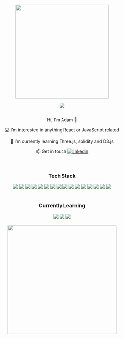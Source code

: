 

<p align="center">
<img width="300px" src="https://media.giphy.com/media/ASd0Ukj0y3qMM/giphy.gif" />
  

<div align="center">
  <img  src="https://www.codewars.com/users/AP90/badges/micro" />
</div>
</br>

<div align="center">
  <p>Hi, I'm Adam 👋 </p>
  <p> 💻 I’m interested in anything React or JavaScript related</p>
  <p> 🌵 I’m currently learning Three.js, solidity and D3.js</p>
  <p> 📫 Get in touch <a href="https://www.linkedin.com/in/adam-pugh-59502b88/" target="_blank"><img src="https://img.shields.io/badge/--white?logo=linkedIn&logoColor=black&style=flat-square" alt="linkedin"/></a>
  </p>
</div>

</br>

#### <h3 align="center">Tech Stack</h3>

<div align="center">
  <img src="https://img.shields.io/badge/-HTML5-E34F26?logo=html5&logoColor=white&style=for-the-badge" />
  <img src="https://img.shields.io/badge/-CSS3-1572B6?logo=css3&logoColor=white&style=for-the-badge" />
  <img src="https://img.shields.io/badge/-Sass-CC6699?logo=sass&logoColor=white&style=for-the-badge" />
  <img src="https://img.shields.io/badge/-JavaScript-F7DF1E?logo=javascript&logoColor=white&style=for-the-badge" />
  <img src="https://img.shields.io/badge/-TypeScript-3178C6?logo=typescript&logoColor=white&style=for-the-badge" />
  <img src="https://img.shields.io/badge/-ReactJs-61DAFB?logo=react&logoColor=white&style=for-the-badge" />
  <img src="https://img.shields.io/badge/-Redux-764ABC?logo=redux&logoColor=white&style=for-the-badge" />
  <img src="https://img.shields.io/badge/-React%20Query-FF4154?logo=react-query&logoColor=white&style=for-the-badge" />
  <img src="https://img.shields.io/badge/-Gatsby-663399?logo=gatsby&logoColor=white&style=for-the-badge" />
  <img src="https://img.shields.io/badge/-GraphQL-E10098?logo=graphql&logoColor=white&style=for-the-badge" />
  <img src="https://img.shields.io/badge/-NextJS-000000?logo=next.js&logoColor=white&style=for-the-badge" />
  <img src="https://img.shields.io/badge/-Styled%20Components-DB7093?logo=styled-components&logoColor=white&style=for-the-badge" />
  <img src="https://img.shields.io/badge/-Firebase-FFCA28?logo=firebase&logoColor=white&style=for-the-badge" />
  <img src="https://img.shields.io/badge/-Jest-C21325?logo=jest&logoColor=white&style=for-the-badge" />
  <img src="https://img.shields.io/badge/-jQuery-0769AD?logo=jquery&logoColor=white&style=for-the-badge" />
  <img src="https://img.shields.io/badge/-GitHub-181717?logo=github&logoColor=white&style=for-the-badge" />
</div>

</br>


#### <h3 align="center">Currently Learning</h3>
<div align="center">
  <img src="https://img.shields.io/badge/-Solidity-363636?logo=solidity&logoColor=white&style=for-the-badge" />
  <img src="https://img.shields.io/badge/-Threejs-000000?logo=three.js&logoColor=white&style=for-the-badge" />
  <img src="https://img.shields.io/badge/-D3js-F9A03C?logo=d3.js&logoColor=white&style=for-the-badge" />
</div>
</br>

<div align="center">
  <img width="350px" src="https://github-readme-stats.vercel.app/api/top-langs/?username=adampugh&langs_count=8&layout=compact" />
</div>


</p>

</br>



<!---
adampugh/adampugh is a ✨ special ✨ repository because its `README.md` (this file) appears on your GitHub profile.
You can click the Preview link to take a look at your changes.
--->

